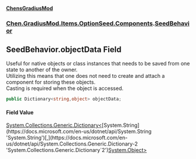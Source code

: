 #### [ChensGradiusMod](index 'index')
### [Chen.GradiusMod.Items.OptionSeed.Components](DLK6_XagJC8yDTIwBWv4gg 'Chen.GradiusMod.Items.OptionSeed.Components').[SeedBehavior](DzDEYY3b5XN15kC+ypLh7A 'Chen.GradiusMod.Items.OptionSeed.Components.SeedBehavior')
## SeedBehavior.objectData Field
Useful for native objects or class instances that needs to be saved from one state to another of the owner.  
Utilizing this means that one does not need to create and attach a component for storing these objects.  
Casting is required when the object is accessed.  
```csharp
public Dictionary<string,object> objectData;
```
#### Field Value
[System.Collections.Generic.Dictionary&lt;](https://docs.microsoft.com/en-us/dotnet/api/System.Collections.Generic.Dictionary-2 'System.Collections.Generic.Dictionary`2')[System.String](https://docs.microsoft.com/en-us/dotnet/api/System.String 'System.String')[,](https://docs.microsoft.com/en-us/dotnet/api/System.Collections.Generic.Dictionary-2 'System.Collections.Generic.Dictionary`2')[System.Object](https://docs.microsoft.com/en-us/dotnet/api/System.Object 'System.Object')[&gt;](https://docs.microsoft.com/en-us/dotnet/api/System.Collections.Generic.Dictionary-2 'System.Collections.Generic.Dictionary`2')
